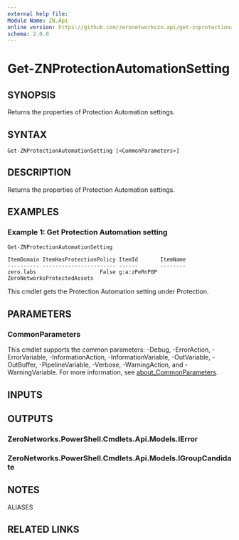 ```yaml
---
external help file:
Module Name: ZN.Api
online version: https://github.com/zeronetworkszn.api/get-znprotectionautomationsetting
schema: 2.0.0
---
```


# Get-ZNProtectionAutomationSetting

## SYNOPSIS
Returns the properties of Protection Automation settings.

## SYNTAX

```
Get-ZNProtectionAutomationSetting [<CommonParameters>]
```

## DESCRIPTION
Returns the properties of Protection Automation settings.

## EXAMPLES

### Example 1: Get Protection Automation setting
```powershell
Get-ZNProtectionAutomationSetting
```

```output
ItemDomain ItemHasProtectionPolicy ItemId       ItemName
---------- ----------------------- ------       --------
zero.labs                    False g:a:zPeRnP0P ZeroNetworksProtectedAssets
```

This cmdlet gets the Protection Automation setting under Protection.

## PARAMETERS

### CommonParameters
This cmdlet supports the common parameters: -Debug, -ErrorAction, -ErrorVariable, -InformationAction, -InformationVariable, -OutVariable, -OutBuffer, -PipelineVariable, -Verbose, -WarningAction, and -WarningVariable. For more information, see [about_CommonParameters](http://go.microsoft.com/fwlink/?LinkID=113216).

## INPUTS

## OUTPUTS

### ZeroNetworks.PowerShell.Cmdlets.Api.Models.IError

### ZeroNetworks.PowerShell.Cmdlets.Api.Models.IGroupCandidate

## NOTES

ALIASES

## RELATED LINKS

